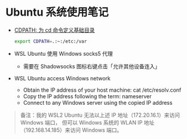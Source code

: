 # Ubuntu 系统使用笔记

- [CDPATH: 为 cd 命令定义基础目录][1]

  ```sh
  export CDPATH=.:~:/etc:/var
  ```

- WSL Ubuntu 使用 Windows socks5 代理
  - 需要在 Shadowsocks 图标右键点击「允许其他设备连入」

- WSL Ubuntu access Windows network
  - Obtain the IP address of your host machine: cat /etc/resolv.conf
  - Copy the IP address following the term: nameserver
  - Connect to any Windows server using the copied IP address

> 备注：我的 WSL2 Ubuntu 无法以上述 IP 地址（172.20.16.1）来访问 Windows 端口，
> 但可以 Windows 系统的 WLAN IP 地址（192.168.14.185）来访问 Windows 端口。

  [1]: https://linux.101hacks.com/cd-command/cdpath/
